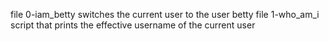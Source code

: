 file 0-iam_betty switches the current user to the user betty
file 1-who_am_i script that prints the effective username of the current user
